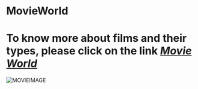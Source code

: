 # MovieWorld

# To know more about films and their types, please click on the link ***[Movie World](index.html)***
![MOVIEIMAGE](https://miro.medium.com/max/1120/0*ckAOzr7BW6fhFeGK.jpg)